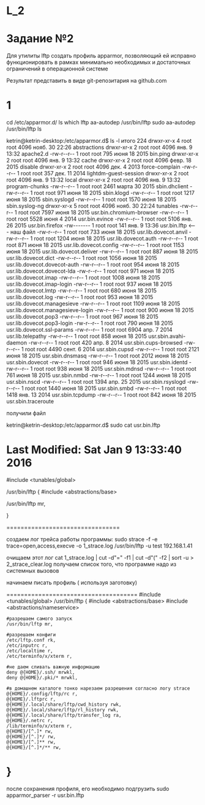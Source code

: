 # L_2

# Задание №2

Для утилиты lftp создать профиль apparmor, позволяющий ей исправно функционировать в рамках минимально необходимых и достаточных ограничений в операционной системе

 Результат представить в виде git-репозитария на github.com


# 1

cd  /etc/apparmor.d/
  ls
  which lftp
  aa-autodep /usr/bin/lftp
  sudo aa-autodep /usr/bin/lftp
  ls


  ketrin@ketrin-desktop:/etc/apparmor.d$ ls -l
итого 224
drwxr-xr-x 4 root root 4096 нояб. 30 22:26 abstractions
drwxr-xr-x 2 root root 4096 янв.   9 13:32 apache2.d
-rw-r--r-- 1 root root  795 июня  18  2015 bin.ping
drwxr-xr-x 2 root root 4096 янв.   9 13:32 cache
drwxr-xr-x 2 root root 4096 февр. 18  2015 disable
drwxr-xr-x 2 root root 4096 дек.   4  2013 force-complain
-rw-r--r-- 1 root root  357 дек.  11  2014 lightdm-guest-session
drwxr-xr-x 2 root root 4096 янв.   9 13:32 local
drwxr-xr-x 2 root root 4096 янв.   9 13:32 program-chunks
-rw-r--r-- 1 root root 2461 марта 30  2015 sbin.dhclient
-rw-r--r-- 1 root root  971 июня  18  2015 sbin.klogd
-rw-r--r-- 1 root root 1217 июня  18  2015 sbin.syslogd
-rw-r--r-- 1 root root 1570 июня  18  2015 sbin.syslog-ng
drwxr-xr-x 5 root root 4096 нояб. 30 22:24 tunables
-rw-r--r-- 1 root root 7597 июня  18  2015 usr.bin.chromium-browser
-rw-r--r-- 1 root root 5528 июня   4  2014 usr.bin.evince
-rw-r--r-- 1 root root 5106 янв.  26  2015 usr.bin.firefox
-rw------- 1 root root  141 янв.   9 13:36 usr.bin.lftp  <--- наш файл
-rw-r--r-- 1 root root  733 июня  18  2015 usr.lib.dovecot.anvil
-rw-r--r-- 1 root root 1204 июня  18  2015 usr.lib.dovecot.auth
-rw-r--r-- 1 root root  871 июня  18  2015 usr.lib.dovecot.config
-rw-r--r-- 1 root root 1153 июня  18  2015 usr.lib.dovecot.deliver
-rw-r--r-- 1 root root  887 июня  18  2015 usr.lib.dovecot.dict
-rw-r--r-- 1 root root 1056 июня  18  2015 usr.lib.dovecot.dovecot-auth
-rw-r--r-- 1 root root  954 июня  18  2015 usr.lib.dovecot.dovecot-lda
-rw-r--r-- 1 root root  971 июня  18  2015 usr.lib.dovecot.imap
-rw-r--r-- 1 root root 1008 июня  18  2015 usr.lib.dovecot.imap-login
-rw-r--r-- 1 root root  937 июня  18  2015 usr.lib.dovecot.lmtp
-rw-r--r-- 1 root root  680 июня  18  2015 usr.lib.dovecot.log
-rw-r--r-- 1 root root  953 июня  18  2015 usr.lib.dovecot.managesieve
-rw-r--r-- 1 root root 1109 июня  18  2015 usr.lib.dovecot.managesieve-login
-rw-r--r-- 1 root root  900 июня  18  2015 usr.lib.dovecot.pop3
-rw-r--r-- 1 root root  967 июня  18  2015 usr.lib.dovecot.pop3-login
-rw-r--r-- 1 root root  790 июня  18  2015 usr.lib.dovecot.ssl-params
-rw-r--r-- 1 root root 6904 апр.   7  2014 usr.lib.telepathy
-rw-r--r-- 1 root root  858 июня  18  2015 usr.sbin.avahi-daemon
-rw-r--r-- 1 root root  420 апр.   8  2014 usr.sbin.cups-browsed
-rw-r--r-- 1 root root 4490 сент.  6  2014 usr.sbin.cupsd
-rw-r--r-- 1 root root 2121 июня  18  2015 usr.sbin.dnsmasq
-rw-r--r-- 1 root root 2012 июня  18  2015 usr.sbin.dovecot
-rw-r--r-- 1 root root  946 июня  18  2015 usr.sbin.identd
-rw-r--r-- 1 root root  938 июня  18  2015 usr.sbin.mdnsd
-rw-r--r-- 1 root root  761 июня  18  2015 usr.sbin.nmbd
-rw-r--r-- 1 root root 1244 июня  18  2015 usr.sbin.nscd
-rw-r--r-- 1 root root 1394 апр.  25  2015 usr.sbin.rsyslogd
-rw-r--r-- 1 root root 1440 июня  18  2015 usr.sbin.smbd
-rw-r--r-- 1 root root 1418 янв.  13  2014 usr.sbin.tcpdump
-rw-r--r-- 1 root root  842 июня  18  2015 usr.sbin.traceroute


получили файл


ketrin@ketrin-desktop:/etc/apparmor.d$ sudo cat usr.bin.lftp
# Last Modified: Sat Jan  9 13:33:40 2016
#include <tunables/global>

/usr/bin/lftp {
  #include <abstractions/base>

  /usr/bin/lftp mr,

}

================================

создаем лог трейса работы программы:
sudo strace -f -e trace=open,access,execve -o 1_strace.log /usr/bin/lftp -u test 192.168.1.41

очищаем этот лог
cat 1_strace.log | cut -d"=" -f1 | cut -d"(" -f2 | sort -u > 2_strace_clear.log
получаем список того, что программе надо из системных вызовов

начинаем писать профиль ( используя заготовку)

=====================================
#include <tunables/global>
/usr/bin/lftp {
#include <abstractions/base>
#include <abstractions/nameservice>

	#разрешаем самого запуск
  	/usr/bin/lftp mr,

  	#разрешаем конфиги
  	/etc/lftp.conf rk,
  	/etc/inputrc r,
  	/etc/localtime r,
	/etc/terminfo/x/xterm r,

	#не даем сливать важную информацию
	deny @{HOME}/.ssh/ mrwkl,
	deny @{HOME}/.pki/* mrwkl,

	#в домашнем каталоге тонко нарезаем разрешения согласно логу strace	
	@{HOME}/.config/lftp/rc r,
	@{HOME}/.lftprc r,
	@{HOME}/.local/share/lftp/cwd_history rwk,
	@{HOME}/.local/share/lftp/rl_history rwk,
	@{HOME}/.local/share/lftp/transfer_log ra,
	@{HOME}/.netrc r,
	/lib/terminfo/x/xterm r,
	@{HOME}/[^.]* rw,
	@{HOME}/[^.]*/ rw,
	@{HOME}/[^.]** rw,
	@{HOME}/[^.]*/** rw,

	
}
==================================

после сохранения профиля, его необходимо подгрузить
sudo apparmor_parser -r usr.bin.lftp


